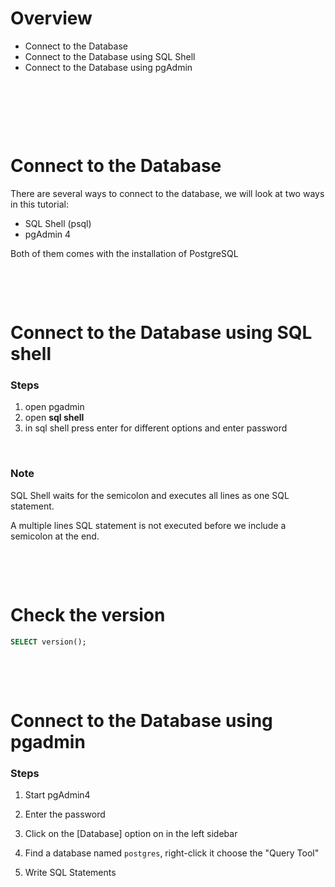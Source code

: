 # Overview

- Connect to the Database
- Connect to the Database using SQL Shell
- Connect to the Database using pgAdmin

&nbsp;

&nbsp;

&nbsp;

# Connect to the Database

There are several ways to connect to the database, we will look at two ways in this tutorial:

- SQL Shell (psql)
- pgAdmin 4

Both of them comes with the installation of PostgreSQL

&nbsp;

&nbsp;

# Connect to the Database using SQL shell

### Steps

1. open pgadmin
2. open **sql shell**
3. in sql shell press enter for different options and enter password

&nbsp;

### Note

SQL Shell waits for the semicolon and executes all lines as one SQL statement.

A multiple lines SQL statement is not executed before we include a semicolon at the end.

&nbsp;

&nbsp;

# Check the version

```sql
SELECT version();
```

&nbsp;

&nbsp;

# Connect to the Database using pgadmin

### Steps

1. Start pgAdmin4

2. Enter the password
3. Click on the [Database] option on in the left sidebar
4. Find a database named `postgres`, right-click it choose the "Query Tool"

5. Write SQL Statements

&nbsp;
&nbsp;
&nbsp;
&nbsp;
&nbsp;
&nbsp;
&nbsp;
&nbsp;
&nbsp;
&nbsp;

